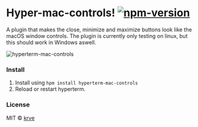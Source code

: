 # Hyper-mac-controls! [![npm-version][npm-badge]][npm-link]

A plugin that makes the close, minimize and maximize buttons look like the macOS window controls. The plugin is currently only testing on linux, but this should work in Windows aswell.

![hyperterm-mac-controls][screenshot]

### Install

1. Install using `hpm install hyperterm-mac-controls`
2. Reload or restart hyperterm.

### License

MIT © [krve][author]

[screenshot]: https://cloud.githubusercontent.com/assets/5139119/21655977/766986e0-d2bc-11e6-8182-fd48c55c4416.png
[npm-badge]:  https://img.shields.io/npm/v/hyperterm-mac-controls.svg?style=flat-square
[npm-link]:   https://www.npmjs.com/package/hyperterm-mac-controls
[author]:     https://github.com/krve
